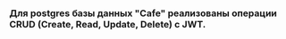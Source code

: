 ### Для postgres базы данных "Cafe" реализованы операции CRUD (Create, Read, Update, Delete) c JWT.
